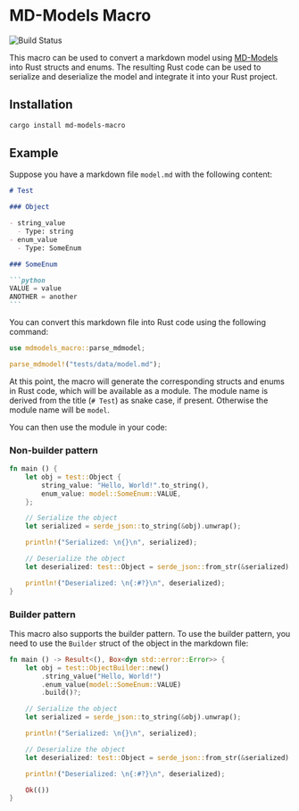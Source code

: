 # MD-Models Macro

![Build Status](https://github.com/JR-1991/mdmodels-macro/actions/workflows/test.yml/badge.svg)

This macro can be used to convert a markdown model using [MD-Models]() into Rust structs and enums. The resulting Rust code can be used to serialize and deserialize the model and integrate it into your Rust project.

## Installation

```bash
cargo install md-models-macro
```

## Example

Suppose you have a markdown file `model.md` with the following content:

````markdown
# Test

### Object

- string_value
  - Type: string
- enum_value
  - Type: SomeEnum

### SomeEnum

```python
VALUE = value
ANOTHER = another
```
````

You can convert this markdown file into Rust code using the following command:

```rust
use mdmodels_macro::parse_mdmodel;

parse_mdmodel!("tests/data/model.md");
```

At this point, the macro will generate the corresponding structs and enums in Rust code, which will be available as a module. The module name is derived from the title (`# Test`) as snake case, if present. Otherwise the module name will be `model`.

You can then use the module in your code:

### Non-builder pattern

```rust
fn main () {
    let obj = test::Object {
        string_value: "Hello, World!".to_string(),
        enum_value: model::SomeEnum::VALUE,
    };

    // Serialize the object
    let serialized = serde_json::to_string(&obj).unwrap();

    println!("Serialized: \n{}\n", serialized);

    // Deserialize the object
    let deserialized: test::Object = serde_json::from_str(&serialized).unwrap();

    println!("Deserialized: \n{:#?}\n", deserialized);
}
```

### Builder pattern

This macro also supports the builder pattern. To use the builder pattern, you need to use the `Builder` struct of the object in the markdown file:

```rust
fn main () -> Result<(), Box<dyn std::error::Error>> {
    let obj = test::ObjectBuilder::new()
        .string_value("Hello, World!")
        .enum_value(model::SomeEnum::VALUE)
        .build()?;

    // Serialize the object
    let serialized = serde_json::to_string(&obj).unwrap();

    println!("Serialized: \n{}\n", serialized);

    // Deserialize the object
    let deserialized: test::Object = serde_json::from_str(&serialized).unwrap();

    println!("Deserialized: \n{:#?}\n", deserialized);

    Ok(())
}
```
